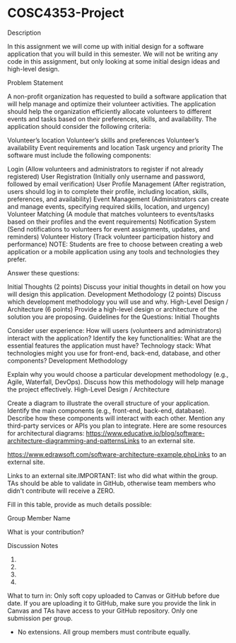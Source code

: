 # COSC4353-Project
Description

In this assignment we will come up with initial design for a software application that you will build in this semester. We will not be writing any code in this assignment, but only looking at some initial design ideas and high-level design.

Problem Statement

A non-profit organization has requested to build a software application that will help manage and optimize their volunteer activities. The application should help the organization efficiently allocate volunteers to different events and tasks based on their preferences, skills, and availability. The application should consider the following criteria:

Volunteer’s location
Volunteer’s skills and preferences
Volunteer’s availability
Event requirements and location
Task urgency and priority
The software must include the following components:

Login (Allow volunteers and administrators to register if not already registered)
User Registration (Initially only username and password, followed by email verification)
User Profile Management (After registration, users should log in to complete their profile, including location, skills, preferences, and availability)
Event Management (Administrators can create and manage events, specifying required skills, location, and urgency)
Volunteer Matching (A module that matches volunteers to events/tasks based on their profiles and the event requirements)
Notification System (Send notifications to volunteers for event assignments, updates, and reminders)
Volunteer History (Track volunteer participation history and performance)
NOTE: Students are free to choose between creating a web application or a mobile application using any tools and technologies they prefer.

Answer these questions:

Initial Thoughts (2 points)
Discuss your initial thoughts in detail on how you will design this application.
Development Methodology (2 points)
Discuss which development methodology you will use and why.
High-Level Design / Architecture (6 points)
Provide a high-level design or architecture of the solution you are proposing.
Guidelines for the Questions:
Initial Thoughts

Consider user experience: How will users (volunteers and administrators) interact with the application?
Identify the key functionalities: What are the essential features the application must have?
Technology stack: What technologies might you use for front-end, back-end, database, and other components?
Development Methodology

Explain why you would choose a particular development methodology (e.g., Agile, Waterfall, DevOps).
Discuss how this methodology will help manage the project effectively.
High-Level Design / Architecture

Create a diagram to illustrate the overall structure of your application.
Identify the main components (e.g., front-end, back-end, database).
Describe how these components will interact with each other.
Mention any third-party services or APIs you plan to integrate.
Here are some resources for architectural diagrams:
https://www.educative.io/blog/software-architecture-diagramming-and-patternsLinks to an external site.

https://www.edrawsoft.com/software-architecture-example.phpLinks to an external site.

Links to an external site.IMPORTANT: list who did what within the group. TAs should be able to validate in GitHub, otherwise team members who didn't contribute will receive a ZERO.

Fill in this table, provide as much details possible:

Group Member Name

What is your contribution?

Discussion Notes

1. 

 

 

2.

 

 

3.	
 

 

4.	
 

 


What to turn in:
Only soft copy uploaded to Canvas or GitHub before due date.
If you are uploading it to GitHub, make sure you provide the link in Canvas and TAs have access to your GitHub repository.
Only one submission per group.
- No extensions.
All group members must contribute equally.
